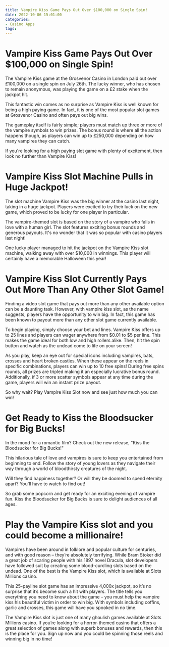 ```yaml
---
title: Vampire Kiss Game Pays Out Over $100,000 on Single Spin!
date: 2022-10-06 15:01:00
categories:
- Casino Apps
tags:
---
```



#  Vampire Kiss Game Pays Out Over $100,000 on Single Spin!

The Vampire Kiss game at the Grosvenor Casino in London paid out over £100,000 on a single spin on July 26th. The lucky winner, who has chosen to remain anonymous, was playing the game on a £2 stake when the jackpot hit.

This fantastic win comes as no surprise as Vampire Kiss is well known for being a high paying game. In fact, it is one of the most popular slot games at Grosvenor Casino and often pays out big wins.

The gameplay itself is fairly simple; players must match up three or more of the vampire symbols to win prizes. The bonus round is where all the action happens though, as players can win up to £250,000 depending on how many vampires they can catch.

If you're looking for a high paying slot game with plenty of excitement, then look no further than Vampire Kiss!

#  Vampire Kiss Slot Machine Pulls in Huge Jackpot!

The slot machine Vampire Kiss was the big winner at the casino last night, taking in a huge jackpot. Players were excited to try their luck on the new game, which proved to be lucky for one player in particular.

The vampire-themed slot is based on the story of a vampire who falls in love with a human girl. The slot features exciting bonus rounds and generous payouts. It's no wonder that it was so popular with casino players last night!

One lucky player managed to hit the jackpot on the Vampire Kiss slot machine, walking away with over $10,000 in winnings. This player will certainly have a memorable Halloween this year!

#  Vampire Kiss Slot Currently Pays Out More Than Any Other Slot Game!

Finding a video slot game that pays out more than any other available option can be a daunting task. However, with vampire kiss slot, as the name suggests, players have the opportunity to win big. In fact, this game has been known to payout more than any other slot game currently available.

To begin playing, simply choose your bet and lines. Vampire Kiss offers up to 25 lines and players can wager anywhere from $0.01 to $5 per line. This makes the game ideal for both low and high rollers alike. Then, hit the spin button and watch as the undead come to life on your screen!

As you play, keep an eye out for special icons including vampires, bats, crosses and heart broken castles. When these appear on the reels in specific combinations, players can win up to 10 free spins! During free spins rounds, all prizes are tripled making it an especially lucrative bonus round. Additionally, if 3 or more scatter symbols appear at any time during the game, players will win an instant prize payout.

So why wait? Play Vampire Kiss Slot now and see just how much you can win!

#  Get Ready to Kiss the Bloodsucker for Big Bucks!

In the mood for a romantic film? Check out the new release, "Kiss the Bloodsucker for Big Bucks!"

This hilarious tale of love and vampires is sure to keep you entertained from beginning to end. Follow the story of young lovers as they navigate their way through a world of bloodthirsty creatures of the night.

Will they find happiness together? Or will they be doomed to spend eternity apart? You'll have to watch to find out!

So grab some popcorn and get ready for an exciting evening of vampire fun. Kiss the Bloodsucker for Big Bucks is sure to delight audiences of all ages.

#  Play the Vampire Kiss slot and you could become a millionaire!

Vampires have been around in folklore and popular culture for centuries, and with good reason – they’re absolutely terrifying. While Bram Stoker did a great job of scaring people with his 1897 novel Dracula, slot developers have followed suit by creating some blood-curdling slots based on the undead. One of the best is the Vampire Kiss slot, which is available at Slots Millions casino.

This 25-payline slot game has an impressive 4,000x jackpot, so it’s no surprise that it’s become such a hit with players. The title tells you everything you need to know about the game – you must help the vampire kiss his beautiful victim in order to win big. With symbols including coffins, garlic and crosses, this game will have you spooked in no time.

The Vampire Kiss slot is just one of many ghoulish games available at Slots Millions casino. If you’re looking for a horror-themed casino that offers a great selection of games along with superb bonuses and rewards, then this is the place for you. Sign up now and you could be spinning those reels and winning big in no time!